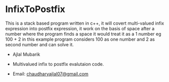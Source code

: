 # InfixToPostfix
This is a stack based program written in c++, it will covert multi-valued infix expression into postfix expression, it work on the basis of space after a number where the program finds a space it would treat it as a 1 number eg 100 + 2 in this example program considers 100 as one number and 2 as second number and can solve it.


- Ajlal Mubarik

- Multivalued infix to postfix evalutaion code.

- Email: chaudharyajlal07@gmail.com
